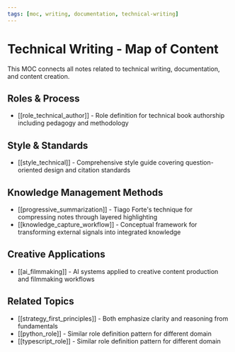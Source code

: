 ```yaml
---
tags: [moc, writing, documentation, technical-writing]
---
```

# Technical Writing - Map of Content

This MOC connects all notes related to technical writing, documentation, and content creation.

## Roles & Process

- [[role_technical_author]] - Role definition for technical book authorship including pedagogy and methodology

## Style & Standards

- [[style_technical]] - Comprehensive style guide covering question-oriented design and citation standards

## Knowledge Management Methods

- [[progressive_summarization]] - Tiago Forte's technique for compressing notes through layered highlighting
- [[knowledge_capture_workflow]] - Conceptual framework for transforming external signals into integrated knowledge

## Creative Applications

- [[ai_filmmaking]] - AI systems applied to creative content production and filmmaking workflows

## Related Topics

- [[strategy_first_principles]] - Both emphasize clarity and reasoning from fundamentals
- [[python_role]] - Similar role definition pattern for different domain
- [[typescript_role]] - Similar role definition pattern for different domain
